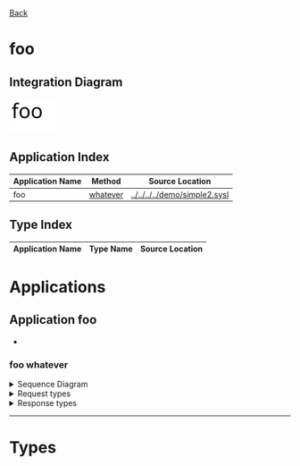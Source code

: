 

[Back](../README.md)


# foo

## Integration Diagram
![](integration.svg)







## Application Index
| Application Name | Method | Source Location |
----|----|----
foo | [whatever](#foo-whatever) | [../../../../demo/simple2.sysl](../../../../demo/simple2.sysl)|  

## Type Index
| Application Name | Type Name | Source Location |
----|----|----




# Applications





## Application foo

- 







### foo whatever


<details>
<summary>Sequence Diagram</summary>

![](foo/whatever.svg)
</details>

<details>
<summary>Request types</summary>

#### Request types

No Request types





</details>
<details>
<summary>Response types</summary>

#### Response types



No Response Types


</details>

---




# Types





<div class="footer">

